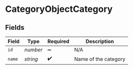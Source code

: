 # CategoryObjectCategory


## Fields

| Field                | Type                 | Required             | Description          |
| -------------------- | -------------------- | -------------------- | -------------------- |
| `id`                 | *number*             | :heavy_minus_sign:   | N/A                  |
| `name`               | *string*             | :heavy_check_mark:   | Name of the category |